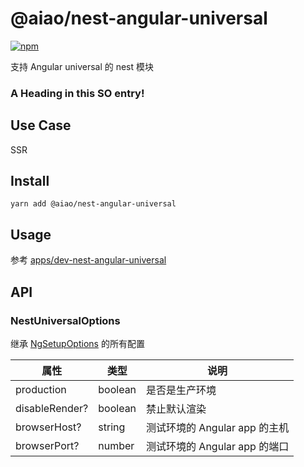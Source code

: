 # @aiao/nest-angular-universal

[![npm](https://img.shields.io/npm/v/@aiao/nest-angular-universal?style=flat-square)](https://www.npmjs.com/@aiao/nest-angular-universal)

支持 Angular universal 的 nest 模块

### <a name="head1234"></a>A Heading in this SO entry!

## Use Case

SSR

## Install

```console
yarn add @aiao/nest-angular-universal
```

## Usage

参考 [apps/dev-nest-angular-universal](/apps/dev-nest-angular-universal)

## API

### NestUniversalOptions

继承 [NgSetupOptions](/libs/universal-fastify-engine#setup-options) 的所有配置

| 属性             | 类型      | 说明                    |
| -------------- | ------- | --------------------- |
| production     | boolean | 是否是生产环境               |
| disableRender? | boolean | 禁止默认渲染                |
| browserHost?   | string  | 测试环境的 Angular app 的主机 |
| browserPort?   | number  | 测试环境的 Angular app 的端口 |
